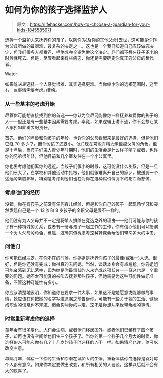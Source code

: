 # 如何为你的孩子选择监护人

> 原文：<https://lifehacker.com/how-to-choose-a-guardian-for-your-kids-1845585971>

选择一个监护人来抚养你的孩子，以防你(以及你的其他父母)去世，这可能是你作为父母所做的最艰难、最复杂的决定之一。这也是一个我们知道自己应该做的决定，但我们很多人都推迟、拒绝或完全避免做这个决定。我们都不想在孩子还小的时候就死去。但是，尽管看起来有些病态，你还是需要确定你真正的父母的替代者。

Watch

如果说*决定*选择一个人感觉很难，其实选择更难。当你缩小你的选择范围时，这里有一些事情需要考虑。)替换。

### 从一些基本的考虑开始

尽管你可能想直接找到你的首选——你认为会尽可能像你一样抚养和爱你的孩子的人——但还是有一些基本因素需要考虑。毕竟，如果逻辑上讲不通，你不会想让某人承担如此重大的责任。

首先，他们的年龄和你孩子的年龄。也许你的父母看起来是最好的选择，但是他们已经 70 多岁了，而你的孩子还很小。他们现在可能有精力承担起父母的角色，但是十年后，当孩子们进入青少年时期时，他们的生活会是什么样子呢？或者，也许你的兄弟很年轻，但他目前和几个室友住在一个小公寓里。

你也要考虑他们离你的远近。当孩子们很小的时候，这可能没什么关系，但是一旦他们长大了，在学校和其他活动中扎根，他们就很难离开自己的家乡，被送到一个遥远的亲戚那里，特别是考虑到他们也在为你在这种假设情况下的死亡而悲伤。

### 考虑他们的经历

没错，你在有孩子之前没有任何育儿经验，但是和你自己的孩子一起现场学习和突然发现自己是一个 12 岁和 8 岁孩子的全职父母是很不一样的。

他们没有为人父母并不一定是将某人排除在竞选之外的理由——他们可能与你的孩子有一种特殊的关系，或者有一份与孩子一起工作的工作，你有信心他们可以扮演一个为人父母的角色。但是，这确实值得思考这种转变会给他们带来多大的冲击。

### 问他们

你可能已经决定，在你不在的时候，你姐姐是抚养你孩子的最佳(或唯一)人选。很好，但是你还没有完成；你得真的去问她。当然，谈话本身会有点尴尬。你的姐姐可能会感到无比荣幸，因为她是你最信任的人来完成这项任务——但这也是一个重要的问题。她不太可能真的被叫去抚养那些孩子，但她需要为这种可能性做好准备，不管这种可能性有多小。

你应该清楚地表明，你知道你在要求一件大事，如果这不是她愿意或能够做的事情，她应该在你把她的名字写进遗嘱之前告诉你。可能有一些关于她的生活、健康或职业的信息你不知道，但会影响你的决定。这不是你想从来世带给她的事情。

### 时常重新考虑你的选择

童年会有很多变化。人们会生病。或者他们移居国外。或者他们已经有了四个孩子，却再也没有空间给他们生三个孩子了。当你的第一个孩子几个月大的时候，你选择的人可能和你有几个十几岁的孩子时选择的人不一样。如果情况允许，你可以改变主意。

每隔几年，评估一下你的生活和你潜在监护人的生活，重新评估你的选择是否对每个人都有意义。如果你决定要做出改变，和所有相关的人谈谈，这样以后就不会有大的惊喜了。